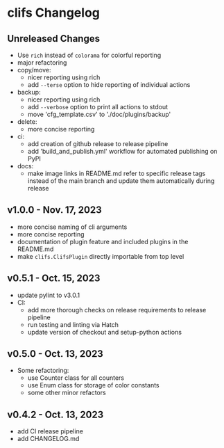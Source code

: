 # clifs Changelog

## Unreleased Changes

- Use `rich` instead of `colorama` for colorful reporting
- major refactoring
- copy/move:
  - nicer reporting using rich
  - add `--terse` option to hide reporting of individual actions
- backup:
  - nicer reporting using rich
  - add `--verbose` option to print all actions to stdout
  - move 'cfg_template.csv' to './doc/plugins/backup'
- delete:
  - more concise reporting
- ci:
  - add creation of github release to release pipeline
  - add 'build_and_publish.yml' workflow for automated publishing on PyPI
- docs:
  - make image links in README.md refer to specific release tags instead of the main branch and update them automatically during release

## v1.0.0 - Nov. 17, 2023

- more concise naming of cli arguments
- more concise reporting
- documentation of plugin feature and included plugins in the README.md
- make `clifs.ClifsPlugin` directly importable from top level

## v0.5.1 - Oct. 15, 2023

- update pylint to v3.0.1
- CI:
  - add more thorough checks on release requirements to release pipeline
  - run testing and linting via Hatch
  - update version of checkout and setup-python actions

## v0.5.0 - Oct. 13, 2023

- Some refactoring:
  - use Counter class for all counters
  - use Enum class for storage of color constants
  - some other minor refactors

## v0.4.2 - Oct. 13, 2023

- add CI release pipeline
- add CHANGELOG.md

